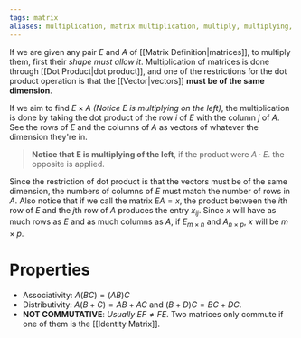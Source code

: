 ```yaml
---
tags: matrix
aliases: multiplication, matrix multiplication, multiply, multiplying, product
---
```

If we are given any pair $E$ and $A$ of [[Matrix Definition|matrices]], to multiply them, first their *shape must allow it*. Multiplication of matrices is done through [[Dot Product|dot product]], and one of the restrictions for the dot product operation is that the [[Vector|vectors]] **must be of the same dimension**.

If we aim to find $E \times A$ *(Notice E is multiplying on the left)*, the multiplication is done by taking the dot product of the row $i$ of $E$ with the column $j$ of $A$. See the rows of $E$ and the columns of $A$ as vectors of whatever the dimension they're in.

> **Notice that E is multiplying of the left**, if the product were $A\cdot E$. the opposite is applied.

Since the restriction of dot product is that the vectors must be of the same dimension, the numbers of columns of $E$ must match the number of rows in $A$.
Also notice that if we call the matrix $EA = x$, the product between the $i$th row of $E$ and the $j$th row of $A$ produces the entry $x_{ij}$.
Since $x$ will have as much rows as $E$ and as much columns as $A$, if $E_{m \times n}$ and $A_{n \times p}$, $x$ will be $m \times p$.
# Properties
- Associativity: $A(BC) = (AB)C$
- Distributivity: $A(B+C) = AB + AC$ and $(B+D)C = BC + DC$.
- **NOT COMMUTATIVE**: *Usually* $EF \ne FE$.
	Two matrices only commute if one of them is the [[Identity Matrix]].


